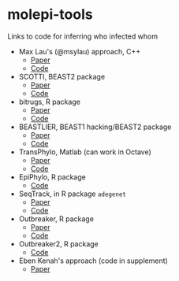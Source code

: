 # molepi-tools
Links to code for inferring who infected whom

- Max Lau's (@msylau) approach, C++
  - [Paper](http://journals.plos.org/ploscompbiol/article?id=10.1371/journal.pcbi.1004633)
  - [Code](https://github.com/msylau/A-Systematic-Bayesian-Integration-of-Epidemiological-and-Genetic-Data)
- SCOTTI, BEAST2 package
  - [Paper](https://arxiv.org/abs/1603.01994)
  - [Code](https://bitbucket.org/nicofmay/scotti) 
- bitrugs, R package
  - [Paper](https://projecteuclid.org/euclid.aoas/1458909921)
  - [Code](https://cran.r-project.org/web/packages/bitrugs/)
- BEASTLIER, BEAST1 hacking/BEAST2 package
  - [Paper](http://journals.plos.org/ploscompbiol/article?id=10.1371/journal.pcbi.1004613)
  - [Code](https://github.com/twoseventwo/beastlier)
- TransPhylo, Matlab (can work in Octave)
  - [Paper](http://mbe.oxfordjournals.org/content/early/2014/04/24/molbev.msu121)
  - [Code](https://github.com/xavierdidelot/TransPhylo)
- EpiPhylo, R package
  - [Code](https://github.com/xavierdidelot/EpiPhylo)
- SeqTrack, in R package ```adegenet```
  - [Paper](http://www.ncbi.nlm.nih.gov/pmc/articles/PMC3183872/)
  - [Code](https://cran.r-project.org/web/packages/adegenet/index.html)
- Outbreaker, R package
  - [Paper](http://journals.plos.org/ploscompbiol/article?id=10.1371/journal.pcbi.1003457)
  - [Code](https://cran.r-project.org/web/packages/outbreaker/index.html)
- Outbreaker2, R package
  - [Code](https://github.com/thibautjombart/outbreaker2)
- Eben Kenah's approach (code in supplement)
  - [Paper](http://journals.plos.org/ploscompbiol/article?id=10.1371%2Fjournal.pcbi.1004869)

